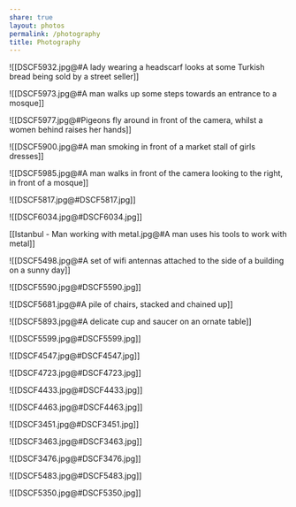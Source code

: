```yaml
---
share: true
layout: photos
permalink: /photography
title: Photography
---
```



![[DSCF5932.jpg@#A lady wearing a headscarf looks at some Turkish bread being sold by a street seller]]

![[DSCF5973.jpg@#A man walks up some steps towards an entrance to a mosque]]

![[DSCF5977.jpg@#Pigeons fly around in front of the camera, whilst a women behind raises her hands]]

![[DSCF5900.jpg@#A man smoking in front of a market stall of girls dresses]]

![[DSCF5985.jpg@#A man walks in front of the camera looking to the right, in front of a mosque]]

![[DSCF5817.jpg@#DSCF5817.jpg]]

![[DSCF6034.jpg@#DSCF6034.jpg]]

<!-- 
![[DSCF6025.jpg@#A man dashes away under a young girls bright red heart-shaped balloon]]
--> 

[[Istanbul - Man working with metal.jpg@#A man uses his tools to work with metal]]

![[DSCF5498.jpg@#A set of wifi antennas attached to the side of a building on a sunny day]]

![[DSCF5590.jpg@#DSCF5590.jpg]]

![[DSCF5681.jpg@#A pile of chairs, stacked and chained up]]

![[DSCF5893.jpg@#A delicate cup and saucer on an ornate table]]

![[DSCF5599.jpg@#DSCF5599.jpg]]

![[DSCF4547.jpg@#DSCF4547.jpg]]

![[DSCF4723.jpg@#DSCF4723.jpg]]

![[DSCF4433.jpg@#DSCF4433.jpg]]

![[DSCF4463.jpg@#DSCF4463.jpg]]

![[DSCF3451.jpg@#DSCF3451.jpg]]

![[DSCF3463.jpg@#DSCF3463.jpg]]

![[DSCF3476.jpg@#DSCF3476.jpg]]

![[DSCF5483.jpg@#DSCF5483.jpg]]

![[DSCF5350.jpg@#DSCF5350.jpg]]


